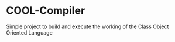 # COOL-Compiler
Simple project to build and execute the working of the Class Object Oriented Language
